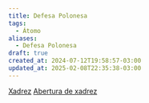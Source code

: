 ```yaml
---
title: Defesa Polonesa
tags:
  - Átomo
aliases:
  - Defesa Polonesa
draft: true
created_at: 2024-07-12T19:58:57-03:00
updated_at: 2025-02-08T22:35:38-03:00
---
```


[Xadrez](../../../08/06/atomo/Xadrez.md) 
[Abertura de xadrez](../../26/atomo/Xadrez_Aberturas.md)